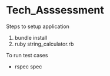 # Tech_Asssessment
Steps to setup application

1. bundle install
2. ruby string_calculator.rb

To run test cases
- rspec spec
